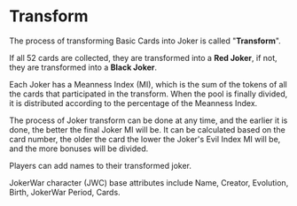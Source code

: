 # Transform

​The process of transforming Basic Cards into Joker is called "**Transform**". 

If all 52 cards are collected, they are transformed into a **Red Joker**, if not, they are transformed into a **Black Joker**.

Each Joker has a Meanness Index \(MI\), which is the sum of the tokens of all the cards that participated in the transform. When the pool is finally divided, it is distributed according to the percentage of the Meanness Index. 

The process of Joker transform can be done at any time, and the earlier it is done, the better the final Joker MI will be. It can be calculated based on the card number, the older the card the lower the Joker's Evil Index MI will be, and the more bonuses will be divided.

Players can add names to their transformed joker.

JokerWar character \(JWC\) base attributes include Name, Creator, Evolution, Birth, JokerWar Period, Cards.




